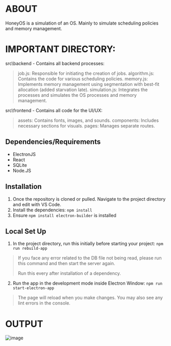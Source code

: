 # ABOUT

HoneyOS is a simulation of an OS. Mainly to simulate scheduling policies and memory management.

# IMPORTANT DIRECTORY:

src\backend - Contains all backend processes:
> job.js: Responsible for initiating the creation of jobs.
> algorithm.js: Contains the code for various scheduling policies.
> memory.js: Implements memory management using segmentation with best-fit allocation (added starvation late).
> simulation.js: Integrates the processes and simulates the OS processes and memory management.

src\frontend - Contains all code for the UI/UX:
> assets: Contains fonts, images, and sounds.
> components: Includes necessary sections for visuals.
> pages: Manages separate routes.


## Dependencies/Requirements

- ElectronJS
- React
- SQLite
- Node.JS

## Installation

1. Once the repository is cloned or pulled. Navigate to the project directory and edit with VS Code. 
2. Install the dependencies: `npm install`
3. Ensure `npm install electron-builder` is installed

## Local Set Up

1. In the project directory, run this initially before starting your project: `npm run rebuild-app`
> If you face any error related to the DB file not being read, please run this command and then start the server again.
> 
> Run this every after installation of a dependency.

2. Run the app in the development mode inside Electron Window: `npm run start-electron-app`
> The page will reload when you make changes. You may also see any lint errors in the console.

# OUTPUT

![image](https://github.com/lkpnchl/HoneyOS/assets/69750024/4cc08c3f-8925-49cd-af7f-1569ee13af31)